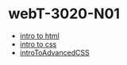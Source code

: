 # webT-3020-N01
<ul>
  <li><a href="https://lcash133.github.io/webT-3020-N01/indexx.html" target="_blank">intro to html</a></li>
  <li><a href="https://lcash133.github.io/webT-3020-N01/introToCss/indexx.html" target="_blank">intro to css</a></li>
  <li><a href="https://lcash133.github.io/webT-3020-N01/introToAdvancedCSS/indexx.html" target="_blank">introToAdvancedCSS</a></li>
</ul>
